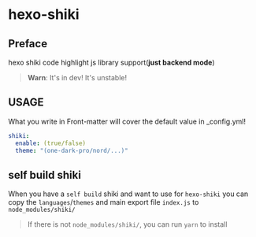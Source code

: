 # hexo-shiki

## Preface
hexo shiki code highlight js library support(**just backend mode**)
> **Warn**: It's in dev! It's unstable!

## USAGE
What you write in Front-matter will cover the default value in _config.yml!
```yaml
shiki:
  enable: (true/false)
  theme: "(one-dark-pro/nord/...)"
```

## self build shiki

When you have a `self build` shiki and want to use for `hexo-shiki`
you can copy the `languages`/`themes` and main export file `index.js` to `node_modules/shiki/`

> If there is not `node_modules/shiki/`, you can run `yarn` to install
